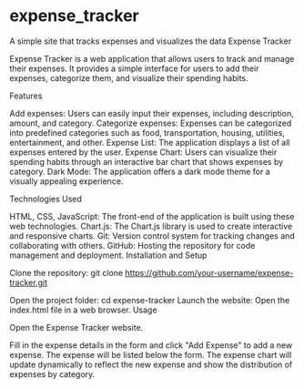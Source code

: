 # expense_tracker
A simple site that tracks expenses and visualizes the data
Expense Tracker

Expense Tracker is a web application that allows users to track and manage their expenses. It provides a simple interface for users to add their expenses, categorize them, and visualize their spending habits.

Features

  Add expenses: Users can easily input their expenses, including description, amount, and category.
  Categorize expenses: Expenses can be categorized into predefined categories such as food, transportation, housing, utilities, entertainment, and other.
  Expense List: The application displays a list of all expenses entered by the user.
  Expense Chart: Users can visualize their spending habits through an interactive bar chart that shows expenses by category.
  Dark Mode: The application offers a dark mode theme for a visually appealing experience.
  
Technologies Used

  HTML, CSS, JavaScript: The front-end of the application is built using these web technologies.
  Chart.js: The Chart.js library is used to create interactive and responsive charts.
  Git: Version control system for tracking changes and collaborating with others.
  GitHub: Hosting the repository for code management and deployment.
  Installation and Setup

Clone the repository: git clone https://github.com/your-username/expense-tracker.git

Open the project folder: cd expense-tracker
Launch the website: Open the index.html file in a web browser.
Usage

Open the Expense Tracker website.
 
Fill in the expense details in the form and click "Add Expense" to add a new expense.
The expense will be listed below the form.
The expense chart will update dynamically to reflect the new expense and show the distribution of expenses by category.
